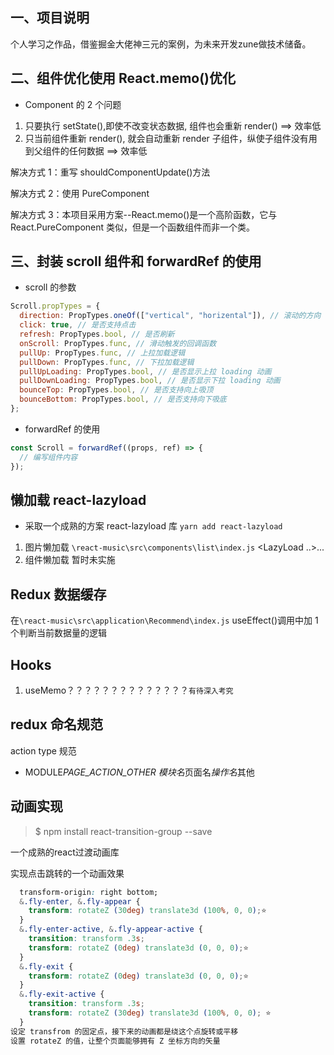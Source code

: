 <!--
 * @Author: raotaohub
 * @Date: 2021-02-12 23:51:27
 * @LastEditTime: 2021-02-15 20:36:39
 * @LastEditors: raotaohub
 * @FilePath: \react-music\README.md
 * @Description: 项目描述和注意事项
-->

## 一、项目说明

个人学习之作品，借鉴掘金大佬神三元的案例，为未来开发zune做技术储备。

## 二、组件优化使用 React.memo()优化

- Component 的 2 个问题

1. 只要执行 setState(),即使不改变状态数据, 组件也会重新 render() ==> 效率低
2. 只当前组件重新 render(), 就会自动重新 render 子组件，纵使子组件没有用到父组件的任何数据 ==> 效率低

解决方式 1：重写 shouldComponentUpdate()方法

解决方式 2：使用 PureComponent

解决方式 3：本项目采用方案--React.memo()是一个高阶函数，它与 React.PureComponent 类似，但是一个函数组件而非一个类。

## 三、封装 scroll 组件和 forwardRef 的使用

- scroll 的参数

```js
Scroll.propTypes = {
  direction: PropTypes.oneOf(["vertical", "horizental"]), // 滚动的方向
  click: true, // 是否支持点击
  refresh: PropTypes.bool, // 是否刷新
  onScroll: PropTypes.func, // 滑动触发的回调函数
  pullUp: PropTypes.func, // 上拉加载逻辑
  pullDown: PropTypes.func, // 下拉加载逻辑
  pullUpLoading: PropTypes.bool, // 是否显示上拉 loading 动画
  pullDownLoading: PropTypes.bool, // 是否显示下拉 loading 动画
  bounceTop: PropTypes.bool, // 是否支持向上吸顶
  bounceBottom: PropTypes.bool, // 是否支持向下吸底
};
```

- forwardRef 的使用

```js
const Scroll = forwardRef((props, ref) => {
  // 编写组件内容
});
```

## 懒加载 react-lazyload

- 采取一个成熟的方案 react-lazyload 库 `yarn add react-lazyload`

1. 图片懒加载
   `\react-music\src\components\list\index.js` <LazyLoad ..>...</LazyLoad>
2. 组件懒加载
   暂时未实施

## Redux 数据缓存

在`\react-music\src\application\Recommend\index.js` useEffect()调用中加 1 个判断当前数据量的逻辑

## Hooks

1. useMemo？？？？？？？？？？？？？？`有待深入考究`

## redux 命名规范

action type 规范

- MODULE*PAGE_ACTION_OTHER
  模块名*页面名*操作名*其他

## 动画实现

> $ npm install react-transition-group --save

一个成熟的react过渡动画库

实现点击跳转的一个动画效果

```css
  transform-origin: right bottom;
  &.fly-enter, &.fly-appear {
    transform: rotateZ (30deg) translate3d (100%, 0, 0);⭐
  }
  &.fly-enter-active, &.fly-appear-active {
    transition: transform .3s;
    transform: rotateZ (0deg) translate3d (0, 0, 0);⭐
  }
  &.fly-exit {
    transform: rotateZ (0deg) translate3d (0, 0, 0);⭐
  }
  &.fly-exit-active {
    transition: transform .3s;
    transform: rotateZ (30deg) translate3d (100%, 0, 0); ⭐
  }
设定 transfrom 的固定点，接下来的动画都是绕这个点旋转或平移
设置 rotateZ 的值，让整个页面能够拥有 Z 坐标方向的矢量
```

